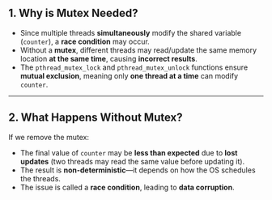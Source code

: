 ## 1. Why is Mutex Needed?
- Since multiple threads **simultaneously** modify the shared variable (`counter`), a **race condition** may occur.
- Without a **mutex**, different threads may read/update the same memory location **at the same time**, causing **incorrect results**.
- The `pthread_mutex_lock` and `pthread_mutex_unlock` functions ensure **mutual exclusion**, meaning only **one thread at a time** can modify `counter`.

---

## 2. What Happens Without Mutex?
If we remove the mutex:
- The final value of `counter` may be **less than expected** due to **lost updates** (two threads may read the same value before updating it).
- The result is **non-deterministic**—it depends on how the OS schedules the threads.
- The issue is called a **race condition**, leading to **data corruption**.